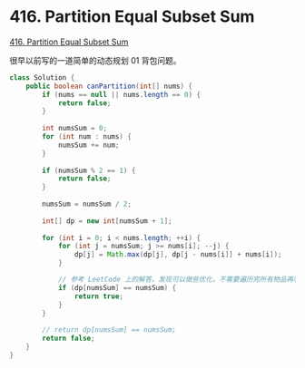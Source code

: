 # 416. Partition Equal Subset Sum

[416. Partition Equal Subset Sum](https://leetcode.com/problems/partition-equal-subset-sum/)

很早以前写的一道简单的动态规划 01 背包问题。

```java
class Solution {
    public boolean canPartition(int[] nums) {
        if (nums == null || nums.length == 0) {
            return false;
        }
        
        int numsSum = 0;
        for (int num : nums) {
            numsSum += num;
        }
        
        if (numsSum % 2 == 1) {
            return false;
        }
        
        numsSum = numsSum / 2;
        
        int[] dp = new int[numsSum + 1];
        
        for (int i = 0; i < nums.length; ++i) {
            for (int j = numsSum; j >= nums[i]; --j) {                
                dp[j] = Math.max(dp[j], dp[j - nums[i]] + nums[i]);
            }

            // 参考 LeetCode 上的解答，发现可以做些优化，不需要遍历完所有物品再判断
            if (dp[numsSum] == numsSum) {
                return true;
            }
        }
        
        // return dp[numsSum] == numsSum;
        return false;
    }
}
```